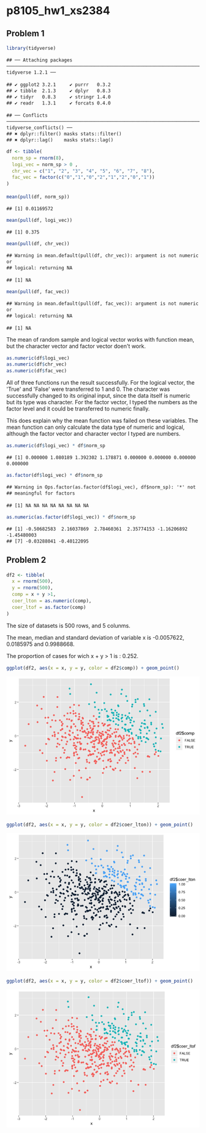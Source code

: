 p8105\_hw1\_xs2384
================

Problem 1
---------

``` r
library(tidyverse)
```

    ## ── Attaching packages ──────────────────────────────────────────────────────────────────────────────────────────────── tidyverse 1.2.1 ──

    ## ✔ ggplot2 3.2.1     ✔ purrr   0.3.2
    ## ✔ tibble  2.1.3     ✔ dplyr   0.8.3
    ## ✔ tidyr   0.8.3     ✔ stringr 1.4.0
    ## ✔ readr   1.3.1     ✔ forcats 0.4.0

    ## ── Conflicts ─────────────────────────────────────────────────────────────────────────────────────────────────── tidyverse_conflicts() ──
    ## ✖ dplyr::filter() masks stats::filter()
    ## ✖ dplyr::lag()    masks stats::lag()

``` r
df <- tibble(
  norm_sp = rnorm(8),
  logi_vec = norm_sp > 0 ,
  chr_vec = c("1", "2", "3", "4", "5", "6", "7", "8"),
  fac_vec = factor(c("0","1","0","2","1","2","0","1"))
)

mean(pull(df, norm_sp))
```

    ## [1] 0.01169572

``` r
mean(pull(df, logi_vec))
```

    ## [1] 0.375

``` r
mean(pull(df, chr_vec))
```

    ## Warning in mean.default(pull(df, chr_vec)): argument is not numeric or
    ## logical: returning NA

    ## [1] NA

``` r
mean(pull(df, fac_vec))
```

    ## Warning in mean.default(pull(df, fac_vec)): argument is not numeric or
    ## logical: returning NA

    ## [1] NA

The mean of random sample and logical vector works with function mean, but the character vector and factor vector doen't work.

``` r
as.numeric(df$logi_vec)
as.numeric(df$chr_vec)
as.numeric(df$fac_vec)
```

All of three functions run the result successfully. For the logical vector, the 'True' and 'False' were transferred to 1 and 0. The character was successfully changed to its original input, since the data itself is numeric but its type was character. For the factor vector, I typed the numbers as the factor level and it could be transferred to numeric finally.

This does explain why the mean function was failed on these variables. The mean function can only calculate the data type of numeric and logical, although the factor vector and character vector I typed are numbers.

``` r
as.numeric(df$logi_vec) * df$norm_sp
```

    ## [1] 0.000000 1.080189 1.392302 1.178871 0.000000 0.000000 0.000000 0.000000

``` r
as.factor(df$logi_vec) * df$norm_sp
```

    ## Warning in Ops.factor(as.factor(df$logi_vec), df$norm_sp): '*' not
    ## meaningful for factors

    ## [1] NA NA NA NA NA NA NA NA

``` r
as.numeric(as.factor(df$logi_vec)) * df$norm_sp
```

    ## [1] -0.50682583  2.16037869  2.78460361  2.35774153 -1.16206892 -1.45480003
    ## [7] -0.03288041 -0.40122095

Problem 2
---------

``` r
df2 <- tibble(
  x = rnorm(500),
  y = rnorm(500),
  comp = x + y >1,
  coer_lton = as.numeric(comp),
  coer_ltof = as.factor(comp)
)
```

The size of datasets is 500 rows, and 5 colunms.

The mean, median and standard deviation of variable x is -0.0057622, 0.0185975 and 0.9988668.

The proportion of cases for wich x + y &gt; 1 is : 0.252.

``` r
ggplot(df2, aes(x = x, y = y, color = df2$comp)) + geom_point()
```

![](p8105_hw1_xs2384_files/figure-markdown_github/unnamed-chunk-5-1.png)

``` r
ggplot(df2, aes(x = x, y = y, color = df2$coer_lton)) + geom_point()
```

![](p8105_hw1_xs2384_files/figure-markdown_github/unnamed-chunk-5-2.png)

``` r
ggplot(df2, aes(x = x, y = y, color = df2$coer_ltof)) + geom_point()
```

![](p8105_hw1_xs2384_files/figure-markdown_github/unnamed-chunk-5-3.png)

